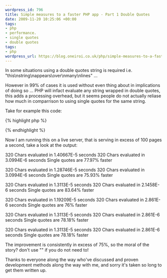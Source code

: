 ```yaml
--- 
wordpress_id: 796
title: Simple measures to a faster PHP app - Part 1 Double Quotes
date: 2009-11-20 10:25:06 +00:00
tags: 
- php
- performance.
- single quotes
- double quotes
tags: 
- php
wordpress_url: https://blog.oneiroi.co.uk/php/simple-measures-to-a-faster-php-app-part-1-double-quotes
---
```

In some situations using a double quotes string is required i.e. "this\nstring\nappears\over\nmany\nlines" ...

However in 99% of cases it is used without even thing about in implications of doing so ... PHP will infact evaluate any string wrapped in double quotes, this adds a processing overhead, but it seems people do not actually reliase how much in comparrison to using single quotes for the same string.

Take for example this code:

{% highlight php %}
<?PHP
/**
 * double-quotes-are-bad.php ~ D.Busby (Saiweb.co.uk)
 **/
$start = microtime(true);
$var = "This is a stiring it may not actually have anything to be parse within"
        .       " However the issue remains that infact php will attempt to evaluate every char"
        .       " In this string, which in this example may not be so bad, as it's just one string"
        .       " In one file, buit imagine what happens when every string in your webapp uses double quotes";
$end = microtime(true);
$len = strlen($var);
$res = round($end-$start,10);
echo $len.' Chars evaluated in '.$res.' seconds'."\n";

$start = microtime(true);
$var = 'This is a stiring it may not actually have anything to be parse within'
        .       ' However the issue remains that infact php will attempt to evaluate every char'
        .       ' In this string, which in this example may not be so bad, as it\'s just one string'
        .       ' In one file, buit imagine what happens when every string in your webapp uses double quotes';
$end = microtime(true);
$len = strlen($var);
$res2 = round($end-$start,10);

echo $len.' Chars evaluated in '.$res2.' seconds'."\n";

$speed = round((1 - $res2/$res) * 100,2);

echo 'Single quotes are '.$speed.'% faster'."\n";

?>
{% endhighlight %}


Now I am running this on a live server, that is serving in excess of 100 pages a second, take a look at the output:

320 Chars evaluated in 1.40667E-5 seconds
320 Chars evaluated in 3.0994E-6 seconds
Single quotes are 77.97% faster

320 Chars evaluated in 1.28746E-5 seconds
320 Chars evaluated in 3.0994E-6 seconds
Single quotes are 75.93% faster

320 Chars evaluated in 1.3113E-5 seconds
320 Chars evaluated in 2.1458E-6 seconds
Single quotes are 83.64% faster

320 Chars evaluated in 1.19209E-5 seconds
320 Chars evaluated in 2.861E-6 seconds
Single quotes are 76% faster

320 Chars evaluated in 1.3113E-5 seconds
320 Chars evaluated in 2.861E-6 seconds
Single quotes are 78.18% faster

320 Chars evaluated in 1.3113E-5 seconds
320 Chars evaluated in 2.861E-6 seconds
Single quotes are 78.18% faster

The improvement is consistently in excess of 75%, so the moral of the story? don't use "" if you do not need to!

Thanks to everyone along the way who've discussed and proven development methods along the way with me, and sorry it's taken so long to get them written up.


